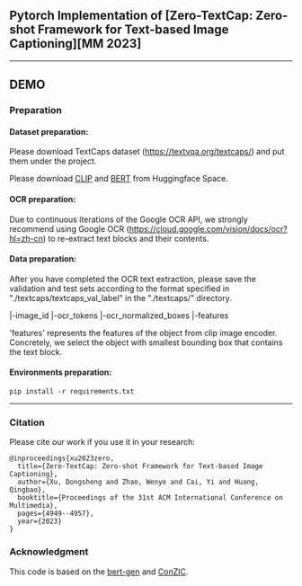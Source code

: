 ## Pytorch Implementation of [Zero-TextCap: Zero-shot Framework for Text-based Image Captioning][MM 2023]
***
## DEMO

### Preparation

#### Dataset preparation:
Please download TextCaps dataset (https://textvqa.org/textcaps/) and put them under the project.

Please download [CLIP](https://huggingface.co/openai/clip-vit-base-patch32) and [BERT](https://huggingface.co/bert-base-uncased) from Huggingface Space.
#### OCR preparation:
Due to continuous iterations of the Google OCR API, we strongly recommend using Google OCR (https://cloud.google.com/vision/docs/ocr?hl=zh-cn) to re-extract text blocks and their contents. 

#### Data preparation:
After you have completed the OCR text extraction, please save the validation and test sets according to the format specified in "./textcaps/textcaps_val_label" in the "./textcaps/" directory.

|-image_id
|-ocr_tokens
|-ocr_normalized_boxes
|-features

'features' represents the features of the object from clip image encoder. Concretely, we select the object with smallest bounding box that contains the text block.
#### Environments preparation:
```
pip install -r requirements.txt
```
****
### Citation
Please cite our work if you use it in your research:
```
@inproceedings{xu2023zero,
  title={Zero-TextCap: Zero-shot Framework for Text-based Image Captioning},
  author={Xu, Dongsheng and Zhao, Wenye and Cai, Yi and Huang, Qingbao},
  booktitle={Proceedings of the 31st ACM International Conference on Multimedia},
  pages={4949--4957},
  year={2023}
}
```
### Acknowledgment 
This code is based on the [bert-gen](https://github.com/nyu-dl/bert-gen) and [ConZIC](https://github.com/joeyz0z/ConZIC). 


